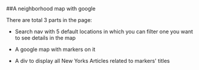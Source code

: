 ##A neighborhood map with google

There are total 3 parts in the page:

- Search nav with 5 default locations in which you can filter one you want to see details in the map

- A google map with markers on it

- A div to display all New Yorks Articles related to markers' titles